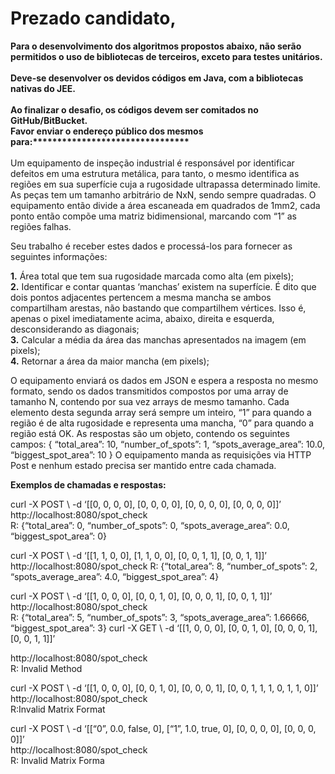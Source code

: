 <h1><b>Prezado candidato,</b></h1>
<b>   
Para o desenvolvimento dos algoritmos propostos abaixo, não serão <br>
permitidos o uso de bibliotecas de terceiros, exceto para testes unitários.<br> 
<br>
Deve-se desenvolver os devidos códigos em Java, com a bibliotecas nativas do JEE.<br>
<br>
Ao finalizar o desafio, os códigos devem ser comitados no GitHub/BitBucket.<br>  
Favor enviar o endereço público dos mesmos para:********************************<br>
<br></b> 
Um equipamento de inspeção industrial é responsável por identificar defeitos em uma 
estrutura metálica, para tanto, o mesmo identifica as regiões em sua superfície cuja a 
rugosidade ultrapassa determinado limite. As peças tem um tamanho arbitrário de 
NxN, sendo sempre quadradas. O equipamento então divide a área escaneada em 
quadrados de 1mm2, cada ponto então compõe uma matriz bidimensional, marcando 
com “1” as regiões falhas.   

Seu trabalho é receber estes dados e processá-los para fornecer as seguintes informações:   

<b>1.</b> Área total que tem sua rugosidade marcada como alta (em pixels);  
<b>2.</b> Identificar e contar quantas ‘manchas’ existem na superfície. É dito que dois pontos 
adjacentes pertencem a mesma mancha se ambos compartilham arestas, não 
bastando que compartilhem vértices. Isso é, apenas o pixel imediatamente acima, 
abaixo, direita e esquerda, desconsiderando as diagonais;  
<b>3.</b> Calcular a média da área das manchas apresentados na imagem (em pixels);  
<b>4.</b> Retornar a área da maior mancha (em pixels);   

O equipamento enviará os dados em JSON e espera a resposta no mesmo formato, 
sendo os dados transmitidos compostos por uma array de tamanho N, contendo por 
sua vez arrays de mesmo tamanho. Cada elemento desta segunda array será sempre 
um inteiro, “1” para quando a região é de alta rugosidade e representa uma mancha, 
“0” para quando a região está OK. As respostas são um objeto, contendo os seguintes 
campos: { “total_area”: 10, “number_of_spots”: 1, “spots_average_area”: 10.0, 
“biggest_spot_area”: 10 } O equipamento manda as requisições via HTTP Post e 
nenhum estado precisa ser mantido entre cada chamada. 

<b>Exemplos de chamadas e respostas:</b>    

curl -X POST \ -d ‘[[0, 0, 0, 0], [0, 0, 0, 0], [0, 0, 0, 0], [0, 0, 0, 0]]’<br> 
http://localhost:8080/spot_check  
R: {“total_area”: 0, “number_of_spots”: 0, “spots_average_area”: 0.0,  “biggest_spot_area”: 0}    

curl -X POST \ -d ‘[[1, 1, 0, 0], [1, 1, 0, 0], [0, 0, 1, 1], [0, 0, 1, 1]]’<br> 
http://localhost:8080/spot_check  R: {“total_area”: 8, “number_of_spots”: 2, “spots_average_area”: 4.0, 
“biggest_spot_area”: 4}    

curl -X POST \ -d ‘[[1, 0, 0, 0], [0, 0, 1, 0], [0, 0, 0, 1], [0, 0, 1, 1]]’<br> 
http://localhost:8080/spot_check  
R: {“total_area”: 5, “number_of_spots”: 3, “spots_average_area”: 1.66666, 
“biggest_spot_area”: 3}    curl -X GET \ -d ‘[[1, 0, 0, 0], [0, 0, 1, 0], [0, 0, 0, 1], [0, 0, 1, 1]]’  

http://localhost:8080/spot_check  
R: Invalid Method    

curl -X POST \ -d ‘[[1, 0, 0, 0], [0, 0, 1, 0], [0, 0, 0, 1], [0, 0, 1, 1, 1, 0, 1, 1, 0]]’<br> 
http://localhost:8080/spot_check<br> 
R:Invalid Matrix Format 

curl -X POST \ -d ‘[[“0”, 0.0, false, 0], [“1”, 1.0, true, 0], [0, 0, 0, 0], [0, 0, 0, 0]]’<br> 
http://localhost:8080/spot_check<br> 
R: Invalid Matrix Forma
